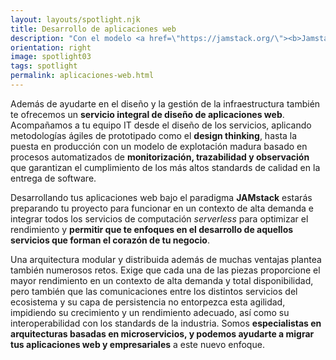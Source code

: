 ```yaml
---
layout: layouts/spotlight.njk
title: Desarrollo de aplicaciones web
description: "Con el modelo <a href=\"https://jamstack.org/\"><b>Jamstack</b></a> tus aplicaciones estarán diseñadas para integrarse con <b>microservicios</b> y ofrecer un modelo de entrega fácilmente escable a través de redes de distribución de contenido (CDN).<br>Ofrecemos un <b>servicio integral</b> acompañando a tu equipo IT desde el diseño de los servicios hasta la puesta en producción, garantizando la estabilidad y el correcto funcionamiento mediante herramientas modernas de <b>observabilidad, trazabilidad y monitorización</b>."
orientation: right
image: spotlight03
tags: spotlight
permalink: aplicaciones-web.html
---
```


Además de ayudarte en el diseño y la gestión de la infraestructura también te ofrecemos un **servicio integral de diseño de aplicaciones web**. Acompañamos a tu equipo IT desde el diseño de los servicios, aplicando metodologías ágiles de prototipado como el **design thinking**, hasta la puesta en producción con un modelo de explotación madura basado en procesos automatizados de **monitorización, trazabilidad y observación** que garantizan el cumplimiento de los más altos standards de calidad en la entrega de software.

Desarrollando tus aplicaciones web bajo el paradigma **JAMstack** estarás preparando tu proyecto para funcionar en un contexto de alta demanda e integrar todos los servicios de computación *serverless* para optimizar el rendimiento y **permitir que te enfoques en el desarrollo de aquellos servicios que forman el corazón de tu negocio**. 

Una arquitectura modular y distribuida además de muchas ventajas plantea también numerosos retos. Exige que cada una de las piezas proporcione el mayor rendimiento en un contexto de alta demanda y total disponibilidad, pero también que las comunicaciones entre los distintos servicios del ecosistema y su capa de persistencia no entorpezca esta agilidad, impidiendo su crecimiento y un rendimiento adecuado, así como su interoperabilidad con los standards de la industria. Somos **especialistas en arquitecturas basadas en microservicios, y podemos ayudarte a migrar tus aplicaciones web y empresariales** a este nuevo enfoque.

